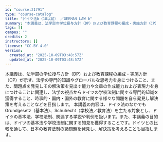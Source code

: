 ```yaml
---
id: "course:21791"
type: "course-catalog"
title: "ドイツ法b（18以前） ／GERMAN LAW b"
summary: "本講義は、法学部の学位授与方針（DP）および教育課程の編成・実施方針（CP）が示す、法学の専門的知識やグローバルな思考力を身につけること、また、問題点を発見しその解決策を見出す能力や文章の作成能力および表現力を身につけることに関連し、法学の…"
tags: []
campus: ""
credits: 2
instructors: []
license: "CC-BY-4.0"
version:
  created_at: "2025-10-09T03:48:57Z"
  updated_at: "2025-10-09T03:48:57Z"
---
```

本講義は、法学部の学位授与方針（DP）および教育課程の編成・実施方針（CP）が示す、法学の専門的知識やグローバルな思考力を身につけること、また、問題点を発見しその解決策を見出す能力や文章の作成能力および表現力を身につけることに関連し、法学の視点からドイツの学校法制に関する専門的知識を獲得すること、時事的・国内・国外の教育に関する様々な問題を自ら発見し解決策を考えることなどを目指します。 本講義の内容は、ドイツ法のなかでもGrundgesetz（基本法）、Schulrecht（学校法／教育法）を主たる対象とし、ドイツの基本法、学校法制、関連する学説や判例を扱います。また、本講義の目的は、ドイツの基本法や学校法制に関する知見を獲得することです。ドイツとの比較を通して、日本の教育法制の諸問題を発見し、解決策を考えることも目指します。

